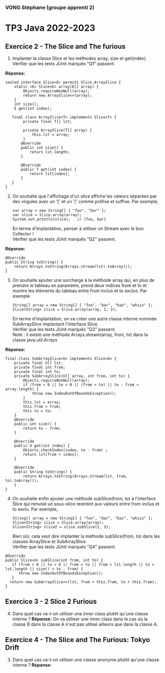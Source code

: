 ### VONG Stéphane (groupe apprenti 2)
# TP3 Java 2022-2023
## Exercice 2 - The Slice and The furious

1. Implanter la classe Slice et les méthodes array, size et get(index).
   <br>Vérifier que les tests JUnit marqués "Q1" passent.

<b>Réponse:</b>
```
sealed interface Slice<E> permits Slice.ArraySlice {
    static <E> Slice<E> array(E[] array) {
        Objects.requireNonNull(array);
        return new ArraySlice<>(array);
    }
    int size();
    E get(int index);

   final class ArraySlice<T> implements Slice<T> {
        private final T[] lst;

        private ArraySlice(T[] array) {
            this.lst = array;
        }
       @Override
       public int size() {
           return lst.length;
       }

       @Override
       public T get(int index) {
           return lst[index];
       }
   }
}
```
2. On souhaite que l'affichage d'un slice affiche les valeurs séparées par des virgules avec un '[' et un ']' comme préfixe et suffixe.
   Par exemple,
    ```
   var array = new String[] { "foo", "bar" };
   var slice = Slice.array(array);
   System.out.println(slice);   // [foo, bar]
   ```
    En terme d'implantation, penser à utiliser un Stream avec le bon Collector !
<br>Vérifier que les tests JUnit marqués "Q2" passent.

<b>Réponse:</b>
```
@Override
public String toString() {
    return Arrays.toString(Arrays.stream(lst).toArray());
}
```

3. On souhaite ajouter une surcharge à la méthode array qui, en plus de prendre le tableau en paramètre, prend deux indices from et to et montre les éléments du tableau entre from inclus et to exclus.
   Par exemple
    ```
   String[] array = new String[] { "foo", "bar", "baz", "whizz" };
    Slice<String> slice = Slice.array(array, 1, 3);
   ```
    En terme d'implantation, on va créer une autre classe interne nommée SubArraySlice implantant l'interface Slice.
<br>Vérifier que les tests JUnit marqués "Q3" passent.
<br>Note : il existe une méthode Arrays.stream(array, from, to) dans la classe java.util.Arrays

<b>Réponse:</b>
```
final class SubArraySlice<U> implements Slice<U> {
    private final U[] lst;
    private final int from;
    private final int to;
    private SubArraySlice(U[] array, int from, int to) {
        Objects.requireNonNull(array);
        if (from < 0 || to < 0 || (from > to) || to - from > array.length) {
            throw new IndexOutOfBoundsException();
        }
        this.lst = array;
        this.from = from;
        this.to = to;
    }
    @Override
    public int size() {
        return to - from;
    }

    @Override
    public U get(int index) {
        Objects.checkIndex(index, to - from) ;
        return lst[from + index];
    }

    @Override
    public String toString() {
        return Arrays.toString(Arrays.stream(lst, from, to).toArray());
    }
}
```

4. On souhaite enfin ajouter une méthode subSlice(from, to) à l'interface Slice qui renvoie un sous-slice restreint aux valeurs entre from inclus et to exclu.
   Par exemple,
   ```
   String[] array = new String[] { "foo", "bar", "baz", "whizz" };
   Slice<String> slice = Slice.array(array);
   Slice<String> slice2 = slice.subSlice(1, 3);
   ```
   Bien sûr, cela veut dire implanter la méthode subSlice(from, to) dans les classes ArraySlice et SubArraySlice.
<br>Vérifier que les tests JUnit marqués "Q4" passent.
```
@Override
public Slice<U> subSlice(int from, int to) {
   if (from < 0 || to < 0 || from > to || from > lst.length || to > lst.length || size() < to - from) {
      throw new IndexOutOfBoundsException();
   }
  return new SubArraySlice<>(lst, from + this.from, to + this.from);
}
```

## Exercice 3 - 2 Slice 2 Furious
4. Dans quel cas va-t-on utiliser une inner class plutôt qu'une classe interne ? 
<b>Réponse:</b> On va utiliser une inner class dans le cas où la classe B dans la classe A n'est pas utilisé ailleurs que dans
la classe A.

## Exercice 4 - The Slice and The Furious: Tokyo Drift
3. Dans quel cas va-t-on utiliser une classe anonyme plutôt qu'une classe interne ?
<b>Réponse:</b> 